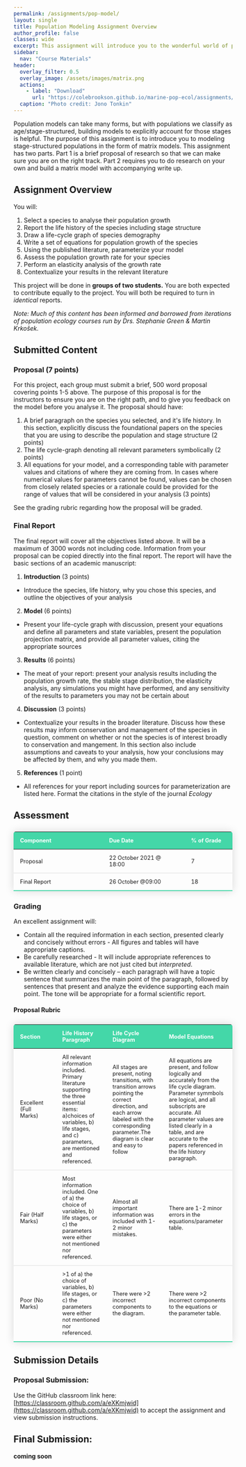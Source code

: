 ```yaml
---
permalink: /assignments/pop-model/
layout: single
title: Population Modeling Assignment Overview
author_profile: false
classes: wide
excerpt: This assignment will introduce you to the wonderful world of population modeling. 
sidebar:
  nav: "Course Materials"
header:
  overlay_filter: 0.5
  overlay_image: /assets/images/matrix.png
  actions:
    - label: "Download"
      url: "https://colebrookson.github.io/marine-pop-ecol/assignments/pop-model.pdf"
  caption: "Photo credit: Jono Tonkin"
---
```


Population models can take many forms, but with populations we classify as age/stage-structured, building models to explicitly account for those stages is helpful. The purpose of this assignment is to introduce you to modeling stage-structured populations in the form of matrix models. This assignment has two parts. Part 1 is a brief proposal of research so that we can make sure you are on the right track. Part 2 requires you to do research on your own and build a matrix model with accompanying write up. 

## Assignment Overview

You will: 

1. Select a species to analyse their population growth
2. Report the life history of the species including stage structure 
3. Draw a life-cycle graph of species demography
4. Write a set of equations for population growth of the species
5. Using the published literature, parameterize your model
6. Assess the population growth rate for your species
7. Perform an elasticity analysis of the growth rate
8. Contextualize your results in the relevant literature

This project will be done in **groups of two students.** You are both expected to contribute equally to the project. You will both be required to turn in *identical* reports. 

*Note: Much of this content has been informed and borrowed from iterations of population ecology courses run by Drs. Stephanie Green & Martin Krkošek.*

## Submitted Content

### Proposal (7 points)

For this project, each group must submit a brief, 500 word proposal covering points 1-5 above. The purpose of this proposal is for the instructors to ensure you are on the right path, and to give you feedback on the model before you analyse it. The proposal should have:

1. A brief paragraph on the species you selected, and it's life history. In this section, explicitly discuss the foundational papers on the species that you are using to describe the population and stage structure (2 points)
2. The life cycle-graph denoting all relevant parameters symbolically (2 points)
3. All equations for your model, and a corresponding table with parameter values and citations of where they are coming from. In cases where numerical values for parameters cannot be found, values can be chosen from closely related species or a rationale could be provided for the range of values that will be considered in your analysis (3 points)

See the grading rubric regarding how the proposal will be graded. 

### Final Report

The final report will cover all the objectives listed above. It will be a maximum of 3000 words not including code. Information from your proposal can be copied directly into the final report. The report will have the basic sections of an academic manuscript: 
1. **Introduction** (3 points)
  - Introduce the species, life history, why you chose this species, and outline the objectives of your analysis 
2. **Model** (6 points)
  - Present your life-cycle graph with discussion, present your equations and define all parameters and state variables, present the population projection matrix, and provide all parameter values, citing the appropriate sources
3. **Results** (6 points)
  - The meat of your report: present your analysis results including the population growth rate, the stable stage distribution, the elasticity analysis, any simulations you might have performed, and any sensitivity of the results to parameters you may not be certain about 
4. **Discussion** (3 points)
  - Contextualize your results in the broader literature. Discuss how these results may inform conservation and management of the species in question, comment on whether or not the species is of interest broadly to conservation and mangement. In this section also include assumptions and caveats to your analysis, how your conclusions may be affected by them, and why you made them. 
5. **References** (1 point)
- All references for your report including sources for parameterization are listed here. Format the citations in the style of the journal *Ecology* 

## Assessment

<style>
  .evaluation-table {
    border-collapse: collapse;
    margin: 25px 0;
    font-size: 0.9em;
    min-width: 400px;
    border-radius: 5px 5px 0 0;
    overflow: hidden;
    box-shadow: 0 0 20px rgba(0, 0, 0, 0.15);
  }

  .evaluation-table thead tr {
    background-color: #44d7a8;
    color: #ffffff;
    text-align: left;
    font-weight: bold;
  }

  .evaluation-table th,
  .evaluation-table td {
    padding: 12px 15px;
  }

  .evaluation-table tbody tr {
    border-bottom: 1px solid #dddddd;
  }

  .evaluation-table tbody tr:last-of-type {
    border-bottom: 2px solid #44d7a8;
  }

  .evaluation-table tr:hover { background: #bebebe; }
  td a { 
      padding: 1px; 
  }

  .grading-table {
    border-collapse: collapse;
    margin: 25px 0;
    font-size: 0.9em;
    min-width: 400px;
    border-radius: 5px 5px 0 0;
    overflow: hidden;
    box-shadow: 0 0 20px rgba(0, 0, 0, 0.15);
  }

  .grading-table thead tr {
    background-color: #44d7a8;
    color: #ffffff;
    text-align: left;
    font-weight: bold;
  }

  .grading-table th,
  .grading-table td {
    padding: 12px 15px;
  }

  .grading-table tbody tr {
    border-bottom: 1px solid #dddddd;
  }

  .grading-table tbody tr:last-of-type {
    border-bottom: 2px solid #44d7a8;
  }
</style>

<table class="evaluation-table">
    <thead>
        <tr>
            <th width=400>Component</th>
            <th width=400>Due Date</th>
            <th width=174>% of Grade</th>
        </tr>
    </thead>
    <tbody>
        <tr>
            <td>Proposal</td>
            <td>22 October 2021 @ 18:00</td>
            <td>7</td>
        </tr>
        <tr>
            <td>Final Report</td>
            <td>26 October @09:00</td>
            <td>18</td>
        </tr>
    </tbody>
</table>

### Grading 

An excellent assignment will:
- Contain all the required information in each section, presented clearly and concisely without errors - All figures and tables will have appropriate captions.
- Be carefully researched - It will include appropriate references to available literature, which are not just cited but *interpreted*.
- Be written clearly and concisely – each paragraph will have a topic sentence that summarizes the main point of the paragraph, followed by sentences that present and analyze the evidence supporting each main point. The tone will be appropriate for a formal scientific report. 

#### Proposal Rubric


<table class="evaluation-table">
    <thead>
        <tr>
            <th width=150>Section</th>
            <th width=174>Life History Paragraph</th>
            <th width=174>Life Cycle Diagram</th>
            <th width=174>Model Equations</th>
        </tr>
    </thead>
    <tbody>
        <tr>
            <td>Excellent (Full Marks)</td>
            <td>All relevant information included. Primary literature supporting the three essential items: a)choices of variables, b) life stages, and c) parameters, are mentioned and referenced. </td>
            <td>All stages are present, noting transitions, with transition arrows pointing the correct direction, and each arrow labeled with the corresponding parameter.The diagram is clear and easy to follow</td>
            <td>All equations are present, and follow logically and accurately from the life cycle diagram. Parameter symmbols are logical, and all subscripts are accurate. All parameter values are listed clearly in a table, and are accurate to the papers referenced in the life history paragraph.</td>
        </tr>
        <tr>
            <td>Fair (Half Marks)</td>
            <td>Most information included. One of a) the choice of variables, b) life stages, or c) the parameters were either not mentioned nor referenced.</td>
            <td>Almost all important information was included with 1-2 minor mistakes.</td>
            <td>There are 1-2 minor errors in the equations/parameter table.</td>
        </tr>
        <tr>
            <td>Poor (No Marks)</td>
            <td>>1 of a) the choice of variables, b) life stages, or c) the parameters were either not mentioned nor referenced.</td>
            <td>There were >2 incorrect components to the diagram.</td>
            <td>There were >2 incorrect components to the equations or the parameter table.</td>
        </tr>
    </tbody>
</table>


## Submission Details

### Proposal Submission:

Use the GitHub classroom link here: [https://classroom.github.com/a/eXKmjwid](https://classroom.github.com/a/eXKmjwid) to accept the assignment and view submission instructions. 

## Final Submission:

**coming soon**


